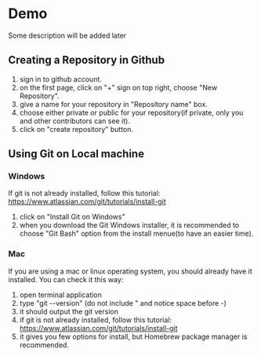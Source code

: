 # Demo
Some description will be added later
## Creating a Repository in Github
1. sign in to github account.
2. on the first page, click on "+" sign on top right, choose "New Repository".
3. give a name for your repository in "Repository name" box.
4. choose either private or public for your repository(if private, only you and other contributors can see it).
5. click on "create repository" button.

## Using Git on Local machine
### Windows
If git is not already installed, follow this tutorial: https://www.atlassian.com/git/tutorials/install-git
1. click on "Install Git on Windows"
2. when you download the Git Windows installer, it is recommended to choose "Git Bash" option from the install menue(to have an easier time).
### Mac
If you are using a mac or linux operating system, you should already have it installed. You can check it this way:
1. open terminal application
2. type "git --version" (do not include " and notice space before -)
3. it should output the git version
4. if git is not already installed, follow this tutorial: https://www.atlassian.com/git/tutorials/install-git
5. it gives you few options for install, but Homebrew package manager is recommended.

